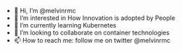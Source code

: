 - 👋 Hi, I’m @melvinrmc
- 👀 I’m interested in How Innovation is adopted by People
- 🌱 I’m currently learning Kubernetes
- 💞️ I’m looking to collaborate on container technologies
- 📫 How to reach me: follow me on twitter @melvinrmc

<!---
melvinrmc/melvinrmc is a ✨ special ✨ repository because its `README.md` (this file) appears on your GitHub profile.
You can click the Preview link to take a look at your changes.
--->
